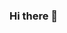 ### Hi there 👋

<!--
**ozlemakcicek/ozlemakcicek** is a ✨ _special_ ✨ repository because its `README.md` (this file) appears on your GitHub profile.

Here are some ideas to get you started:

- 🔭 I love programming,chemistry,maths,books and life
- 🌱 I’m currently learning React
- 😄 Thank you for being here  👉[My linkedIn account](https://github.com/ozlemakcicek)👈
- ⚡ Fun fact: programming

![](https://komarev.com/ghpvc/?username=ozlemAkcicek)

<img src="https://github-readme-stats.vercel.app/api?
username=nathanColton&theme=chartreuse-dark" alt="my github stats" width="49%"/>
<img src="https://github-readme-streak-stats.herokuapp.com/?
user=nathanColton&theme=chartreuse-dark" alt="my commit status" width="49%" />

 <img src="https://github-readme-stats.vercel.app/api/top-langs/?
username=nathanColton&theme=chartreuse-dark&layout=compact" alt="languages" 
width="50%">
![](https://media.giphy.com/media/iIqmM5tTjmpOB9mpbn/giphy.gif)
[![Github Badge](https://img.shields.io/badge/-Github-000?
style=quare&labelColor=000&logo=Github&logoColor=white&link=link)](https://github.com/ozlemakcicek)

<img src="image-link" width="auto">
-->
